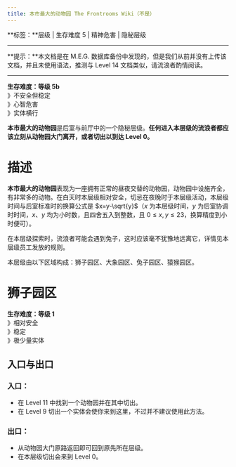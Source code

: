 ```yaml
---
title: 本市最大的动物园 The Frontrooms Wiki（不是）
---
```


**标签：**层级 | 生存难度 5 | 精神危害 | 隐秘层级

---

**提示：**本文档是在 M.E.G. 数据库备份中发现的，但是我们从前并没有上传该文档，并且未使用语法，推测与 Level 14 文档类似，请流浪者酌情阅读。

---

**生存难度：等级 5b**<br>
》不安全但稳定<br>
》心智危害<br>
》实体横行<br>

**本市最大的动物园**是后室与前厅中的一个隐秘层级。**任何进入本层级的流浪者都应该立刻从动物园大门离开，或者切出以到达 Level 0。**

# 描述

**本市最大的动物园**表现为一座拥有正常的昼夜交替的动物园，动物园中设施齐全，有非常多的动物。在白天时本层级相对安全，切忌在夜晚时于本层级活动，本层级时间与后室标准时的换算公式是 $x=y-\sqrt{y}$（$x$ 为本层级时间，$y$ 为后室协调时时间，$x$、$y$ 均为小时数，且四舍五入到整数，且 $0 \leq x, y \leq 23$，换算精度到小时便可）。

在本层级探索时，流浪者可能会遇到兔子，这时应该毫不犹豫地远离它，详情见本层级员工发放的规则。

本层级由以下区域构成：狮子园区、大象园区、兔子园区、猿猴园区。

# 狮子园区

**生存难度：等级 1**<br>
》相对安全<br>
》稳定<br>
》极少量实体<br>

## 入口与出口

### 入口：

- 在 Level 11 中找到一个动物园并在其中切出。
- 在 Level 9 切出一个实体会使你来到这里，不过并不建议使用此方法。

### 出口：

- 从动物园大门原路返回即可回到原先所在层级。
- 在本层级切出会来到 Level 0。
